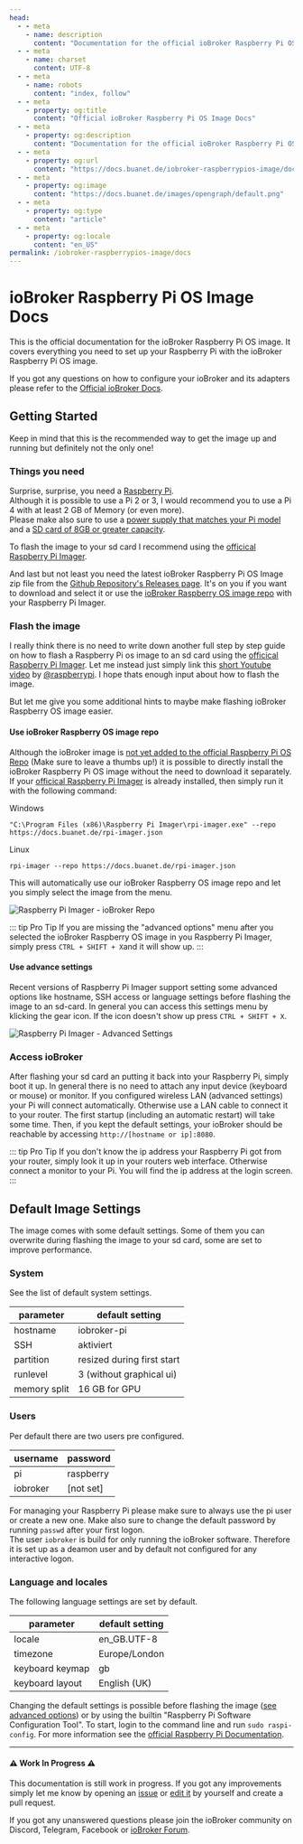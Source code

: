 ```yaml
---
head:
  - - meta
    - name: description
      content: "Documentation for the official ioBroker Raspberry Pi OS image."
  - - meta
    - name: charset
      content: UTF‑8
  - - meta
    - name: robots
      content: "index, follow"
  - - meta
    - property: og:title
      content: "Official ioBroker Raspberry Pi OS Image Docs"
  - - meta
    - property: og:description
      content: "Documentation for the official ioBroker Raspberry Pi OS image."
  - - meta
    - property: og:url
      content: "https://docs.buanet.de/iobroker-raspberrypios-image/docs/"
  - - meta
    - property: og:image
      content: "https://docs.buanet.de/images/opengraph/default.png"
  - - meta
    - property: og:type
      content: "article"
  - - meta
    - property: og:locale
      content: "en_US"
permalink: /iobroker-raspberrypios-image/docs
---
```


# ioBroker Raspberry Pi OS Image Docs

This is the official documentation for the ioBroker Raspberry Pi OS image. It covers everything you need to set up your Raspberry Pi with the ioBroker Raspberry Pi OS image.

If you got any questions on how to configure your ioBroker and its adapters please refer to the [Official ioBroker Docs](https://www.iobroker.net/#en/documentation).

## Getting Started

Keep in mind that this is the recommended way to get the image up and running but definitely not the only one!

### Things you need

Surprise, surprise, you need a [Raspberry Pi](https://www.raspberrypi.com/products/raspberry-pi-4-model-b/).<br>
Although it is possible to use a Pi 2 or 3, I would recommend you to use a Pi 4 with at least 2 GB of Memory (or even more).<br>
Please make also sure to use a [power supply that matches your Pi model](https://www.raspberrypi.com/documentation/computers/raspberry-pi.html#power-supply) and a [SD card of 8GB or greater capacity](https://www.raspberrypi.com/documentation/computers/getting-started.html#sd-cards).

To flash the image to your sd card I recommend using the [officical Raspberry Pi Imager](https://www.raspberrypi.com/software/).

And last but not least you need the latest ioBroker Raspberry Pi OS Image zip file from the [Github Repository's Releases page](https://github.com/buanet/ioBroker.raspberry-os/releases). It's on you if you want to download and select it or use the [ioBroker Raspberry OS image repo](/iobroker-raspberrypios-image/docs/#use-iobroker-raspberry-os-image-repo) with your Raspberry Pi Imager.

### Flash the image 

I really think there is no need to write down another full step by step guide on how to flash a Raspberry Pi os image to an sd card using the [officical Raspberry Pi Imager](https://www.raspberrypi.com/software/). Let me instead just simply link this [short Youtube video](https://www.youtube.com/watch?v=ntaXWS8Lk34) by [@raspberrypi](https://www.youtube.com/@raspberrypi). I hope thats enough input about how to flash the image.

But let me give you some additional hints to maybe make flashing ioBroker Raspberry OS image easier.

#### Use ioBroker Raspberry OS image repo

Although the ioBroker image is [not yet added to the official Raspberry Pi OS Repo](https://github.com/raspberrypi/rpi-imager/issues/375) (Make sure to leave a thumbs up!) it is possible to directly install the ioBroker Raspberry Pi OS image without the need to download it separately. If your [officical Raspberry Pi Imager](https://www.raspberrypi.com/software/) is already installed, then simply run it with the following command:

Windows
```
"C:\Program Files (x86)\Raspberry Pi Imager\rpi-imager.exe" --repo https://docs.buanet.de/rpi-imager.json
```

Linux
```
rpi-imager --repo https://docs.buanet.de/rpi-imager.json
```

<!--
Full Repo Link: https://raw.githubusercontent.com/buanet/ioBroker.raspberry-os/main/rpi-imager/rpi-imager.json
To-Do: Automatic Update via gh actions
-->

This will automatically use our ioBroker Raspberry OS image repo and let you simply select the image from the menu.

![Raspberry Pi Imager - ioBroker Repo](/images/docs/iob_raspberryos_rpi-imager_repo.png)

::: tip Pro Tip
If you are missing the "advanced options" menu after you selected the ioBroker Raspberry OS image in you Raspberry Pi Imager, simply press `CTRL + SHIFT + X`and it will show up.
:::

#### Use advance settings

Recent versions of Raspberry Pi Imager support setting some advanced options like hostname, SSH access or language settings before flashing the image to an sd-card. In general you can access this settings menu by klicking the gear icon. If the icon doesn't show up press `CTRL + SHIFT + X`.

![Raspberry Pi Imager - Advanced Settings](/images/docs/iob_raspberryos_rpi-imager_gear.png)

### Access ioBroker

After flashing your sd card an putting it back into your Raspberry Pi, simply boot it up. In general there is no need to attach any input device (keyboard or mouse) or monitor. If you configured wireless LAN (advanced settings) your Pi will connect automatically. Otherwise use a LAN cable to connect it to your router.
The first startup (including an automatic restart) will take some time. Then, if you kept the default settings, your ioBroker should be reachable by accessing `http://[hostname or ip]:8080`. 

::: tip Pro Tip
If you don't know the ip address your Raspberry Pi got from your router, simply look it up in your routers web interface. Otherwise connect a monitor to your Pi. You will find the ip address at the login screen.  
:::

## Default Image Settings

The image comes with some default settings. Some of them you can overwrite during flashing the image to your sd card, some are set to improve performance. 

### System

See the list of default system settings.  

|parameter|default setting|
|---|---|
|hostname|iobroker-pi|
|SSH|aktiviert|
|partition|resized during first start|
|runlevel|3 (without graphical ui)|
|memory split|16 GB for GPU|


### Users

Per default there are two users pre configured.  

|username|password|
|---|---|
|pi|raspberry|
|iobroker|[not set]|

For managing your Raspberry Pi please make sure to always use the pi user or create a new one. Make also sure to change the default password by running `passwd` after your first logon.<br>
The user `iobroker` is build for only running the ioBroker software. Therefore it is set up as a deamon user and by default not configured for any interactive logon.


### Language and locales

The following language settings are set by default. 

|parameter|default setting|
|---|---|
|locale|en_GB.UTF-8|
|timezone|Europe/London|
|keyboard keymap|gb|
|keyboard layout|English (UK)|

Changing the default settings is possible before flashing the image ([see advanced options](iobroker-raspberrypios-image/docs/#flash-the-image)) or  by using the builtin "Raspberry Pi Software Configuration Tool". To start, login to the command line and run `sudo raspi-config`. For more information see the [official Raspberry Pi Documentation](https://www.raspberrypi.com/documentation/computers/configuration.html).

---

#### :warning: Work In Progress :warning:

This documentation is still work in progress. If you got any improvements simply let me know by opening an [issue](https://github.com/buanet/docs/issues) or [edit it](https://github.com/buanet/docs/tree/main/docs/projects/iobroker-raspberryos-image/docs.md) by yourself and create a pull request.

If you got any unanswered questions please join the ioBroker community on Discord, Telegram, Facebook or [ioBroker Forum](https://forum.iobroker.net).